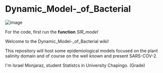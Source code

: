 # Dynamic_Model-_of_Bacterial
![image](https://user-images.githubusercontent.com/111941844/197852759-15917cd3-7486-4993-a7d2-bd0fb900c1e9.png)

For the code, first run the **function** _SIR_model_
 

Welcome to the Dynamic_Model-_of_Bacterial wiki!

This repository will host some epidemiological models focused on the plant salinity domain and of course on the well known and present SARS-COV-2.


I'm Israel Monjaraz, student Statistcs in University Chapingo. (Grade)
